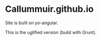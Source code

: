 # Callummuir.github.io

Site is built on yo-angular. 

This is the uglified version (build with Grunt). 

